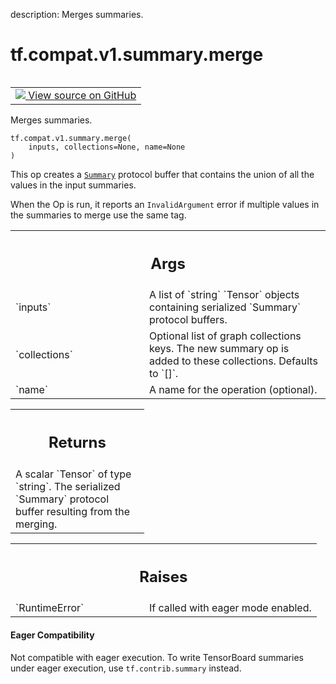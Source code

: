 description: Merges summaries.

<div itemscope itemtype="http://developers.google.com/ReferenceObject">
<meta itemprop="name" content="tf.compat.v1.summary.merge" />
<meta itemprop="path" content="Stable" />
</div>

# tf.compat.v1.summary.merge

<!-- Insert buttons and diff -->

<table class="tfo-notebook-buttons tfo-api nocontent" align="left">
<td>
  <a target="_blank" href="https://github.com/tensorflow/tensorflow/blob/r2.2/tensorflow/python/summary/summary.py#L330-L373">
    <img src="https://www.tensorflow.org/images/GitHub-Mark-32px.png" />
    View source on GitHub
  </a>
</td>
</table>



Merges summaries.

<pre class="devsite-click-to-copy prettyprint lang-py tfo-signature-link">
<code>tf.compat.v1.summary.merge(
    inputs, collections=None, name=None
)
</code></pre>



<!-- Placeholder for "Used in" -->

This op creates a
[`Summary`](https://www.tensorflow.org/code/tensorflow/core/framework/summary.proto)
protocol buffer that contains the union of all the values in the input
summaries.

When the Op is run, it reports an `InvalidArgument` error if multiple values
in the summaries to merge use the same tag.

<!-- Tabular view -->
 <table class="responsive fixed orange">
<colgroup><col width="214px"><col></colgroup>
<tr><th colspan="2"><h2 class="add-link">Args</h2></th></tr>

<tr>
<td>
`inputs`
</td>
<td>
A list of `string` `Tensor` objects containing serialized `Summary`
protocol buffers.
</td>
</tr><tr>
<td>
`collections`
</td>
<td>
Optional list of graph collections keys. The new summary op is
added to these collections. Defaults to `[]`.
</td>
</tr><tr>
<td>
`name`
</td>
<td>
A name for the operation (optional).
</td>
</tr>
</table>



<!-- Tabular view -->
 <table class="responsive fixed orange">
<colgroup><col width="214px"><col></colgroup>
<tr><th colspan="2"><h2 class="add-link">Returns</h2></th></tr>
<tr class="alt">
<td colspan="2">
A scalar `Tensor` of type `string`. The serialized `Summary` protocol
buffer resulting from the merging.
</td>
</tr>

</table>



<!-- Tabular view -->
 <table class="responsive fixed orange">
<colgroup><col width="214px"><col></colgroup>
<tr><th colspan="2"><h2 class="add-link">Raises</h2></th></tr>

<tr>
<td>
`RuntimeError`
</td>
<td>
If called with eager mode enabled.
</td>
</tr>
</table>




#### Eager Compatibility
Not compatible with eager execution. To write TensorBoard
summaries under eager execution, use `tf.contrib.summary` instead.

